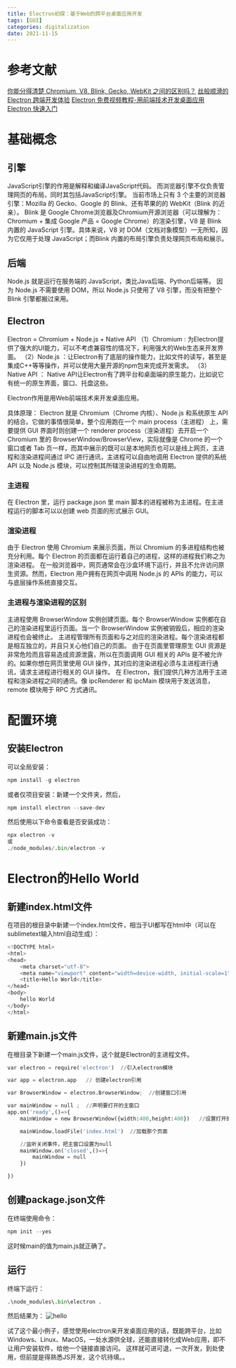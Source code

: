 ```yaml
---
title: Electron初探：基于Web的跨平台桌面应用开发
tags: [GUI]
categories: digitalization
date: 2021-11-15
---
```


# 参考文献
[你能分得清楚 Chromium, V8, Blink, Gecko, WebKit 之间的区别吗？](https://juejin.cn/post/6844904055236460558)
[丝般顺滑的 Electron 跨端开发体验](https://msyfls123.github.io/blog/2020/11/02/%E4%B8%9D%E8%88%AC%E9%A1%BA%E6%BB%91%E7%9A%84Electron%E8%B7%A8%E7%AB%AF%E5%BC%80%E5%8F%91%E4%BD%93%E9%AA%8C/)
[Electron 免费视频教程-用前端技术开发桌面应用](https://jspang.com/detailed?id=62#toc34)
[Electron 快速入门](https://weishuai.gitbooks.io/electron-/content/tutorial/quick-start.html)


# 基础概念
## 引擎
JavaScript引擎的作用是解释和编译JavaScript代码。
而浏览器引擎不仅负责管理网页的布局，同时其包括JavaScript引擎。
当前市场上只有 3 个主要的浏览器引擎：Mozilla 的 Gecko、Google 的 Blink、还有苹果的的 WebKit（Blink 的近亲）。
Blink 是 Google Chrome浏览器及Chromium开源浏览器（可以理解为：Chromium + 集成 Google 产品 = Google Chrome）的渲染引擎，V8 是 Blink 内置的 JavaScript 引擎。具体来说，V8 对 DOM（文档对象模型）一无所知，因为它仅用于处理 JavaScript；而Blink 内置的布局引擎负责处理网页布局和展示。

## 后端
Node.js 就是运行在服务端的 JavaScript，类比Java后端、Python后端等。
因为 Node.js 不需要使用 DOM，所以 Node.js 只使用了 V8 引擎，而没有把整个 Blink 引擎都搬过来用。

## Electron
Electron = Chromium + Node.js + Native API
（1）Chromium : 为Electron提供了强大的UI能力，可以不考虑兼容性的情况下，利用强大的Web生态来开发界面。
（2）Node.js ：让Electron有了底层的操作能力，比如文件的读写，甚至是集成C++等等操作，并可以使用大量开源的npm包来完成开发需求。
（3）Native API ： Native API让Electron有了跨平台和桌面端的原生能力，比如说它有统一的原生界面，窗口、托盘这些。

Electron作用是用Web前端技术来开发桌面应用。

具体原理：
Electron 就是 Chromium（Chrome 内核）、Node.js 和系统原生 API 的结合。它做的事情很简单，整个应用跑在一个 main process（主进程） 上，需要提供 GUI 界面时则创建一个 renderer process（渲染进程）去开启一个 Chromium 里的 BrowserWindow/BrowserView，实际就像是 Chrome 的一个窗口或者 Tab 页一样，而其中展示的既可以是本地网页也可以是线上网页，主进程和渲染进程间通过 IPC 进行通讯，主进程可以自由地调用 Electron 提供的系统 API 以及 Node.js 模块，可以控制其所辖渲染进程的生命周期。

### 主进程
在 Electron 里，运行 package.json 里 main 脚本的进程被称为主进程。在主进程运行的脚本可以以创建 web 页面的形式展示 GUI。

### 渲染进程
由于 Electron 使用 Chromium 来展示页面，所以 Chromium 的多进程结构也被充分利用。每个 Electron 的页面都在运行着自己的进程，这样的进程我们称之为渲染进程。
在一般浏览器中，网页通常会在沙盒环境下运行，并且不允许访问原生资源。然而，Electron 用户拥有在网页中调用 Node.js 的 APIs 的能力，可以与底层操作系统直接交互。

### 主进程与渲染进程的区别
主进程使用 BrowserWindow 实例创建页面。每个 BrowserWindow 实例都在自己的渲染进程里运行页面。当一个 BrowserWindow 实例被销毁后，相应的渲染进程也会被终止。
主进程管理所有页面和与之对应的渲染进程。每个渲染进程都是相互独立的，并且只关心他们自己的页面。
由于在页面里管理原生 GUI 资源是非常危险而且容易造成资源泄露，所以在页面调用 GUI 相关的 APIs 是不被允许的。如果你想在网页里使用 GUI 操作，其对应的渲染进程必须与主进程进行通讯，请求主进程进行相关的 GUI 操作。
在 Electron，我们提供几种方法用于主进程和渲染进程之间的通讯。像 ipcRenderer 和 ipcMain 模块用于发送消息， remote 模块用于 RPC 方式通讯。


# 配置环境
## 安装Electron
可以全局安装：
```python
npm install -g electron
```
或者仅项目安装：新建一个文件夹，然后，
```python
npm install electron --save-dev
```
然后使用以下命令查看是否安装成功：
```python
npx electron -v
或
./node_modules/.bin/electron -v
```

# Electron的Hello World
## 新建index.html文件
在项目的根目录中新建一个index.html文件，相当于UI都写在html中（可以在sublimetext输入html自动生成）：
```python
<!DOCTYPE html>
<html>
<head>
    <meta charset="utf-8">
    <meta name="viewport" content="width=device-width, initial-scale=1">
    <title>Hello World</title>
</head>
<body>
    hello World
</body>
</html>
```

## 新建main.js文件
在根目录下新建一个main.js文件，这个就是Electron的主进程文件。
```python
var electron = require('electron')  //引入electron模块

var app = electron.app   // 创建electron引用

var BrowserWindow = electron.BrowserWindow;  //创建窗口引用

var mainWindow = null ;  //声明要打开的主窗口
app.on('ready',()=>{
    mainWindow = new BrowserWindow({width:400,height:400})   //设置打开的窗口大小

    mainWindow.loadFile('index.html')  //加载那个页面

    //监听关闭事件，把主窗口设置为null
    mainWindow.on('closed',()=>{
        mainWindow = null
    })

})
```

## 创建package.json文件
在终端使用命令：
```python
npm init --yes
```
这时候main的值为main.js就正确了。

## 运行
终端下运行：
```python
.\node_modules\.bin\electron .
```

然后结果为：
![hello](https://user-images.githubusercontent.com/6218739/141733207-8ae86b3e-95ab-4c5d-8e49-6f11c5721fd7.png)


试了这个最小例子，感觉使用electron来开发桌面应用的话，既能跨平台，比如Windows、Linux、MacOS，一处水源供全球，还能直接转化成Web应用，即不让用户安装软件，给他一个链接直接访问。
这样就可进可退，一次开发，到处使用，但前提是得熟悉JS开发，这个坑待填。。